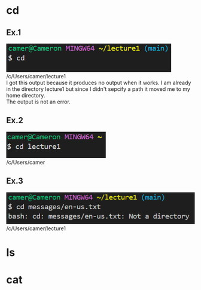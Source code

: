 # cd
## Ex.1
![Image](https://github.com/camunkefer/cse15l-lab-reports/blob/main/Screenshot%202024-04-07%20182058.png) <br>
/c/Users/camer/lecture1 <br>
I got this output because it produces no output when it works. I am already in the directory lecture1 but since I didn't sepcify a path it moved me to my home directory. <br>
The output is not an error. <br>

## Ex.2
![Image](https://github.com/camunkefer/cse15l-lab-reports/blob/main/Screenshot%202024-04-07%20182105.png) <br>
/c/Users/camer <br>

## Ex.3
![Image](https://github.com/camunkefer/cse15l-lab-reports/blob/main/Screenshot%202024-04-07%20182121.png) <br>
/c/Users/camer/lecture1 <br>

# ls
# cat
